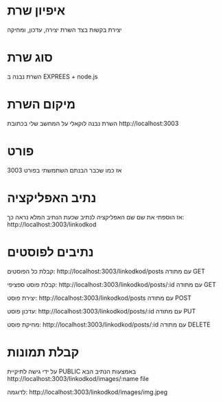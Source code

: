 # איפיון שרת

יצירת בקשות בצד השרת
יצירה, עדכון, ומחיקה 

# סוג שרת

השרת נבנה ב EXPREES + node.js

# מיקום השרת

השרת נבנה לוקאלי על המחשב שלי
בכתובת 
http://localhost:3003

# פורט 

אז כמו שכבר הבנתם השתמשתי בפורט 3003

# נתיב האפליקציה

אז הוספתי את שם שם האפליקציה לנתיב שכעת הנתיב המלא נראה כך: http://localhost:3003/linkodkod

# נתיבים לפוסטים

קבלת כל הפוסטים:
http://localhost:3003/linkodkod/posts
עם מתודה GET

קבלת פוסט ספציפי:
http://localhost:3003/linkodkod/posts/:id
עם מתודה GET

יצירת פוסט:
http://localhost:3003/linkodkod/posts
עם מתודה POST

עדכון פוסט: 
http://localhost:3003/linkodkod/posts/:id
עם מתודה PUT

מחיקת פוסט: 
http://localhost:3003/linkodkod/posts/:id
עם מתודה DELETE

# קבלת תמונות

על ידי גישה לתיקיית PUBLIC 
באמצעות הנתיב הבא
http://localhost:3003/linkodkod/images/:name file

לדוגמה:
http://localhost:3003/linkodkod/images/img.jpeg

